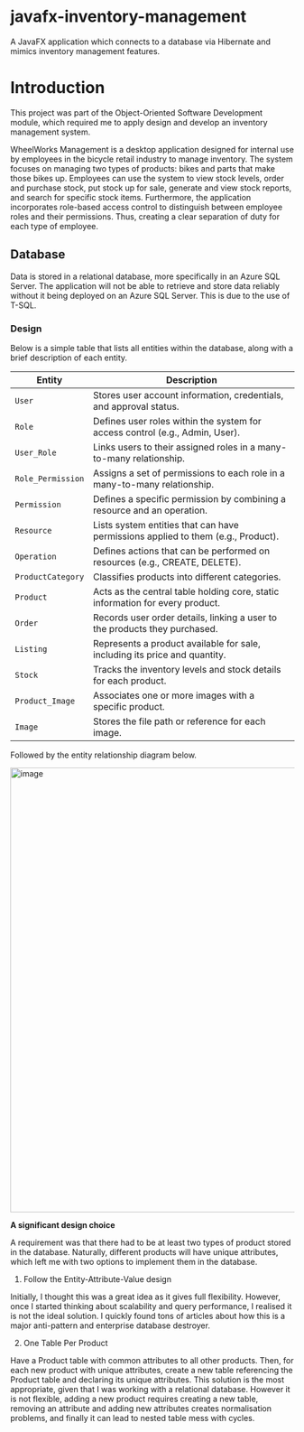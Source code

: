 # javafx-inventory-management

A JavaFX application which connects to a database via Hibernate and mimics inventory management features.

# Introduction

This project was part of the Object-Oriented Software Development module, which required me to apply design and develop an inventory management system.

WheelWorks Management is a desktop application designed for internal use by employees in the bicycle retail industry to manage inventory.  The system focuses on managing two types of products: bikes and parts that make those bikes up. Employees can use the system to view stock levels, order and purchase stock, put stock up for sale, generate and view stock reports, and search for specific stock items. Furthermore, the application incorporates role-based access control to distinguish between employee roles and their permissions. Thus, creating a clear separation of duty for each type of employee.   

## Database

Data is stored in a relational database, more specifically in an Azure SQL Server. The application will not be able to retrieve and store data reliably without it being deployed on an Azure SQL Server. This is due to the use of T-SQL.

### Design

Below is a simple table that lists all entities within the database, along with a brief description of each entity.

| Entity            | Description                                                                      |
| ----------------- | -------------------------------------------------------------------------------- |
| `User`            | Stores user account information, credentials, and approval status.               |
| `Role`            | Defines user roles within the system for access control (e.g., Admin, User).     |
| `User_Role`       | Links users to their assigned roles in a many-to-many relationship.              |
| `Role_Permission` | Assigns a set of permissions to each role in a many-to-many relationship.        |
| `Permission`      | Defines a specific permission by combining a resource and an operation.          |
| `Resource`        | Lists system entities that can have permissions applied to them (e.g., Product). |
| `Operation`       | Defines actions that can be performed on resources (e.g., CREATE, DELETE).       |
| `ProductCategory` | Classifies products into different categories.                                   |
| `Product`         | Acts as the central table holding core, static information for every product.    |
| `Order`           | Records user order details, linking a user to the products they purchased.       |
| `Listing`         | Represents a product available for sale, including its price and quantity.       |
| `Stock`           | Tracks the inventory levels and stock details for each product.                  |
| `Product_Image`   | Associates one or more images with a specific product.                           |
| `Image`           | Stores the file path or reference for each image.                                |

Followed by the entity relationship diagram below.

<img width="1006" height="788" alt="image" src="https://github.com/user-attachments/assets/dc245931-7879-46c5-a60d-be83abba3e81" />

**A significant design choice**

A requirement was that there had to be at least two types of product stored in the database. 
Naturally, different products will have unique attributes, which left me with two options to implement them in the database.

1. Follow the Entity-Attribute-Value design

Initially, I thought this was a great idea as it gives full flexibility. However, once I started thinking about scalability and query performance, I realised it is not the ideal solution. 
I quickly found tons of articles about how this is a major anti-pattern and enterprise database destroyer.

2. One Table Per Product

Have a Product table with common attributes to all other products. Then, for each new product with unique attributes, create a new table referencing the Product table and declaring its unique attributes.
This solution is the most appropriate, given that I was working with a relational database. However it is not flexible, adding a new product requires creating a new table, removing an attribute and adding new attributes creates normalisation problems, and finally it can lead to nested table mess with cycles. 





 

